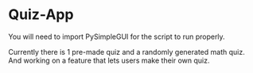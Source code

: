 # Quiz-App

You will need to import PySimpleGUI for the script to run properly.

Currently there is 1 pre-made quiz and a randomly generated math quiz. And working on a feature that lets users make their own quiz.
